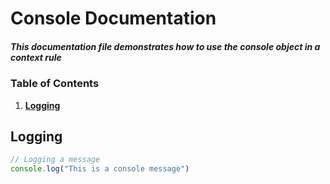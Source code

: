 # Console Documentation

##### This documentation file demonstrates how to use the console object in a context rule

### Table of Contents

1. **[Logging](#logging)**

## Logging
```javascript
// Logging a message
console.log("This is a console message")
```